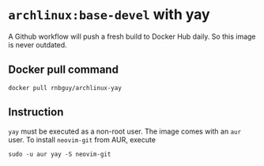 # `archlinux:base-devel` with yay

A Github workflow will push a fresh build to Docker Hub daily.
So this image is never outdated. 

## Docker pull command

```
docker pull rnbguy/archlinux-yay
```

## Instruction

`yay` must be executed as a non-root user. The image comes with an `aur` user. To install `neovim-git` from AUR, execute

```
sudo -u aur yay -S neovim-git
```

